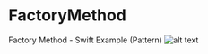 # FactoryMethod
Factory Method - Swift Example (Pattern)
![alt text](https://raw.githubusercontent.com/YeagGarage/FactoryMethod/to/img.png)
